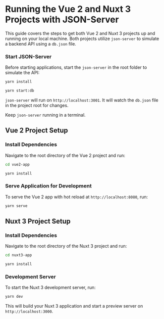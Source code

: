 # Running the Vue 2 and Nuxt 3 Projects with JSON-Server

This guide covers the steps to get both Vue 2 and Nuxt 3 projects up and running on your local machine. Both projects utilize `json-server` to simulate a backend API using a `db.json` file.

### Start JSON-Server

Before starting applications, start the `json-server` in the root folder to simulate the API:

```bash
yarn install
```

```bash
yarn start:db
```

`json-server` will run on `http://localhost:3001`. It will watch the `db.json` file in the project root for changes.

Keep `json-server` running in a terminal.

## Vue 2 Project Setup

### Install Dependencies

Navigate to the root directory of the Vue 2 project and run:

```bash
cd vue2-app
```

```bash
yarn install
```

### Serve Application for Development

To serve the Vue 2 app with hot reload at `http://localhost:8080`, run:

```bash
yarn serve
```

## Nuxt 3 Project Setup

### Install Dependencies

Navigate to the root directory of the Nuxt 3 project and run:

```bash
cd nuxt3-app
```

```bash
yarn install
```

### Development Server

To start the Nuxt 3 development server, run:

```bash
yarn dev
```

This will build your Nuxt 3 application and start a preview server on `http://localhost:3000`.
